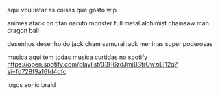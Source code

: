 aqui vou listar as coisas que gosto
wip


animes
  atack on titan
  naruto
  monster
  full metal alchimist
  chainsaw man
  dragon ball
  
desenhos
  desenho do jack cham
  samurai jack
  meninas super poderosas
  
musica
  aqui tem todas musica curtidas no spotify https://open.spotify.com/playlist/33H6zdJmjBStrUwziEj12q?si=fd728f9a16fd4dfc

jogos
  sonic
  braid
